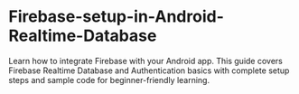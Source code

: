 # Firebase-setup-in-Android-Realtime-Database
Learn how to integrate Firebase with your Android app. This guide covers Firebase Realtime Database and Authentication basics with complete setup steps and sample code for beginner-friendly learning.

